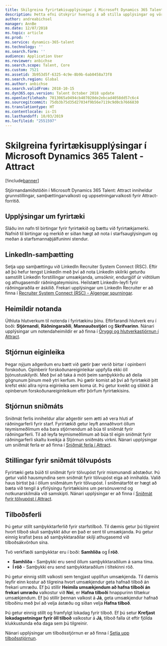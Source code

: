 ```yaml
---
title: Skilgreina fyrirtækisupplýsingar í Microsoft Dynamics 365 Talent - Attract
description: Þetta efni útskýrir hvernig á að stilla upplýsingar og vörumerki fyrirtækisins fyrir Microsoft Dynamics 365 Talent - Attract.
author: andreabichsel
manager: AnnBe
ms.date: 12/07/2018
ms.topic: article
ms.prod: ''
ms.service: dynamics-365-talent
ms.technology: ''
ms.search.form: ''
audience: Application User
ms.reviewer: anbichse
ms.search.scope: Talent, Core
ms.custom: 7521
ms.assetid: 3b953d5f-6325-4c9e-8b9b-6ab0458a73f8
ms.search.region: Global
ms.author: anbichse
ms.search.validFrom: 2018-10-15
ms.dyn365.ops.version: Talent October 2018 update
ms.openlocfilehash: 7013065a9494cb407020de2ebcad4058dd57c6c4
ms.sourcegitcommit: 75db3b75d35d27034f9b56e7119c9d0cb7666830
ms.translationtype: HT
ms.contentlocale: is-IS
ms.lasthandoff: 10/03/2019
ms.locfileid: "2551597"
---
```

# <a name="configure-company-information-in-microsoft-dynamics-365-talent---attract"></a>Skilgreina fyrirtækisupplýsingar í Microsoft Dynamics 365 Talent - Attract
[!include[banner](../includes/banner.md)]

Stjórnandamiðstöðin í Microsoft Dynamics 365 Talent: Attract inniheldur grunnstillingar, samþættingarvalkosti og uppsetningarvalkosti fyrir Attract-forritið.

## <a name="company-information"></a>Upplýsingar um fyrirtæki

Sláðu inn nafn til birtingar fyrir fyrirtækið og bættu við fyrirtækjamerki. Nafnið til birtingar og merkið er síðan hægt að nota í starfsauglýsingum og meðan á starfsmannaþjálfuninni stendur.

## <a name="linkedin-integration"></a>LinkedIn-samþætting

Setja upp samþættingu við LinkedIn Recruiter System Connect (RSC). Eftir að þú hefur tengst LinkedIn með því að nota LinkedIn skilríki geturðu samstillt LinkedIn forstillingar umsækjanda, umsóknir, endurgjöf úr viðtölum og athugasemdir ráðningateymisins. Heilstætt LinkedIn-leyfi fyrir ráðningaraðila er áskilið. Frekari upplýsingar um LinkedIn Recruiter er að finna í [Recruiter System Connect (RSC) - Algengar spurningar](https://www.linkedin.com/help/recruiter/answer/90483).

## <a name="user-permissions"></a>Heimildir notanda

Úthluta hlutverkum til notenda í fyrirtækinu þínu. Eftirfarandi hlutverk eru í boði: **Stjórnandi**, **Ráðningaraðili**, **Mannauðsstjóri** og **Skrifvarinn**. Nánari upplýsingar um notendaheimildir er að finna í [Öryggi og hlutverkastjórnun í Attract](./security-attract.md).

## <a name="feature-management"></a>Stjórnun eiginleika

Þegar nýjum aðgerðum eru bætt við gætir þær verið birtar í opinberri forskoðun. Opinberir forskoðunareiginleikar uppfylla ekki öll þjónustuskilyrði. Með því að taka á móti þeim samþykkirðu að deila gögnunum þínum með ytri kerfum. Þú gætir komist að því að fyrirtækið þitt krefst ekki allra nýrra eiginleika sem koma út. Þú getur kveikt og slökkt á opinberum forskoðunareiginleikum eftir þörfum fyrirtækisins.

## <a name="template-management"></a>Stjórnun sniðmáts

Sniðmát ferlis inniheldur allar aðgerðir sem ætti að vera hluti af ráðningarferli fyrir starf. Fyrirtækið getur leyft annaðhvort öllum teymismeðlimum eða bara stjórnendum að búa til sniðmát fyrir ráðningarferli. Til að leyfa teymismeðlimum að búa til eigin sniðmát fyrir ráðningarferli skaltu kveikja á Stjórnun sniðmáts virkni. Nánari upplýsingar um sniðmát ferla er að finna í [Sniðmát ferla í Attract](./process-templates-attract.md).

## <a name="email-template-settings"></a>Stillingar fyrir sniðmát tölvupósts

Fyrirtæki geta búið til sniðmát fyrir tölvupóst fyrir mismunandi aðstæður. Þú getur valið hausmyndina sem sniðmát fyrir tölvupóst eiga að innihalda. Valið haus birtist þá í öllum sniðmátum fyrir tölvupóst. Í sniðmátarfót er hægt að bæta við tengil á yfirlýsingu fyrirtækisins um persónuvernd og notkunarskilmála við samskipti. Nánari upplýsingar er að finna í [Sniðmát fyrir tölvupóst í Attract](./email-templates.md).

## <a name="offer-process"></a>Tilboðsferli

Þú getur stillt samþykktarferlið fyrir starfstilboð. Til dæmis getur þú tilgreint hvort tilboð skuli samþykkt áður en það er sent til umsækjanda. Þú getur einnig krafist þess að samþykktaraðilar skilji athugasemd við tilboðsákvörðun sína.

Tvö verkflæði samþykktar eru í boði: **Samhliða** og **Í röð**.

- **Samhliða** - Samþykki eru send öllum samþykktaraðilum á sama tíma.
- **Í röð** - Samþykki eru send samþykktaraðilum í tiltekinni röð.

Þú getur einnig stillt valkosti sem tengjast upplifun umsækjenda. Til dæmis leyfir einn kostur að tilgreina hvort umsækjendur geta hafnað tilboð án frekari umræðu. Ef þú stillir **Heimila umsækjendum að hafna tilboði án frekari umræðu** valkostur við **Nei**, er **Hafna tilboði** hnappurinn tiltækur umsækjendum. Ef þú stillir þennan valkost á **Já**, geta umsækjendur hafnað tilboðinu með því að velja ástæðu og síðan velja **Hafna tilboð**.

Þú getur einnig stillt og framfylgt lokadag fyrir tilboð. Ef þú setur **Krefjast lokadagsetningar fyrir öll tilboð** valkostur á **Já**, tilboð falla út eftir fjölda klukkustunda eða daga sem þú tilgreinir.

Nánari upplýsingar um tilboðsstjórnun er að finna í [Setja upp tilboðsstjórnun](./offer-setup.md).
